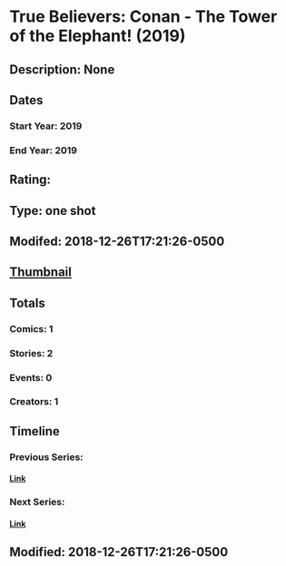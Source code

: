 # True Believers: Conan - The Tower of the Elephant! (2019)
## Description: None
## Dates
### Start Year: 2019
### End Year: 2019
## Rating: 
## Type: one shot
## Modifed: 2018-12-26T17:21:26-0500
## [Thumbnail](http://i.annihil.us/u/prod/marvel/i/mg/b/40/image_not_available.jpg)
## Totals
### Comics: 1
### Stories: 2
### Events: 0
### Creators: 1
## Timeline
### Previous Series: 
#### [Link]()
### Next Series: 
#### [Link]()
## Modified: 2018-12-26T17:21:26-0500